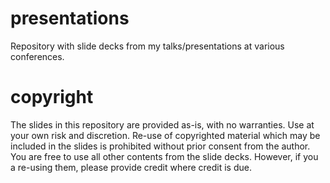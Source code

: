 # presentations
Repository with slide decks from my talks/presentations at various conferences.

# copyright
The slides in this repository are provided as-is, with no warranties. Use at your own risk and discretion. 
Re-use of copyrighted material which may be included in the slides is prohibited without prior consent from the author.
You are free to use all other  contents from the slide decks. However, if you a re-using them, please provide credit where credit is due.
